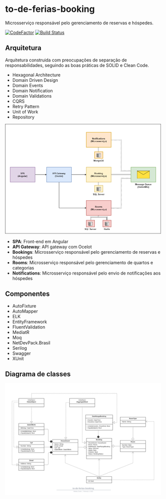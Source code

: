 # to-de-ferias-booking
Microsserviço responsável pelo gerenciamento de reservas e hóspedes.

[![CodeFactor](https://www.codefactor.io/repository/github/wesleycosta/to-de-ferias-booking/badge)](https://www.codefactor.io/repository/github/wesleycosta/to-de-ferias-booking)
[![Build Status](https://wlcosta.visualstudio.com/ToDeFeriasBooking/_apis/build/status/to-de-ferias-booking-ci?branchName=main)](https://wlcosta.visualstudio.com/ToDeFeriasBooking/_build/latest?definitionId=7&branchName=main)

## Arquitetura
Arquitetura construida com preocupações de separação de responsabilidades, seguindo as boas práticas de SOLID e Clean Code.

- Hexagonal Architecture
- Domain Driven Design
- Domain Events
- Domain Notification
- Domain Validations
- CQRS
- Retry Pattern
- Unit of Work
- Repository

<p align="center">
  <img src="./docs/architecture-diagram.png" />
</p>

- **SPA**: Front-end em Angular
- **API Gateway**: API gateway com Ocelot
- **Bookings**: Microsserviço responsável pelo gerenciamento de reservas e hóspedes
- **Rooms**: Microsserviço responsável pelo gerenciamento de quartos e categorias
- **Notifications**: Microsserviço responsável pelo envio de notificações aos hóspedes

## Componentes
- AutoFixture
- AutoMapper
- ELK
- EntityFramework
- FluentValidation
- MediatR
- Moq
- NetDevPack.Brasil
- Serilog
- Swagger
- XUnit

## Diagrama de classes
<p align="center">
  <img src="./docs/class-diagram.png" />
</p>
